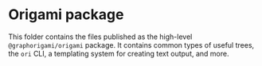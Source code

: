 # Origami package

This folder contains the files published as the high-level `@graphorigami/origami` package. It contains common types of useful trees, the `ori` CLI, a templating system for creating text output, and more.
